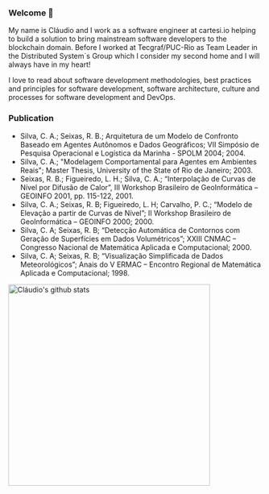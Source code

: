 ### Welcome 👋
My name is Cláudio and I work as a software engineer at cartesi.io helping to build a solution to bring mainstream software developers to the blockchain domain. Before I worked at Tecgraf/PUC-Rio as Team Leader in the Distributed System´s Group which I consider my second home and I will always have in my heart!

I love to read about software development methodologies, best practices and principles for software development, software architecture, culture and processes for software development and DevOps.

### Publication
- Silva, C. A.; Seixas, R. B.; Arquitetura de um Modelo de Confronto Baseado em Agentes Autônomos e Dados Geográficos; VII Simpósio de Pesquisa Operacional e Logística da Marinha - SPOLM 2004; 2004.
- Silva, C. A.; "Modelagem Comportamental para Agentes em Ambientes Reais"; Master Thesis, University of the State of Rio de Janeiro; 2003.
- Seixas, R. B.; Figueiredo, L. H.; Silva, C. A.; “Interpolação de Curvas de Nível por Difusão de Calor”, III Workshop Brasileiro de GeoInformática – GEOINFO 2001, pp. 115-122, 2001.
- Silva, C. A.; Seixas, R. B; Figueiredo, L. H; Carvalho, P. C.; “Modelo de Elevação a partir de Curvas de Nível”; II Workshop Brasileiro de GeoInformática – GEOINFO 2000; 2000.
- Silva, C. A; Seixas, R. B; “Detecção Automática de Contornos com Geração de Superfícies em Dados Volumétricos”; XXIII CNMAC – Congresso Nacional de Matemática Aplicada e Computacional; 2000.
- Silva, C. A; Seixas, R. B; “Visualização Simplificada de Dados Meteorológicos”; Anais do V ERMAC – Encontro Regional de Matemática Aplicada e Computacional; 1998.

<img align="center" width="400" src="https://github-readme-stats.vercel.app/api?username=claudioantonio&show_icons=true&theme=algolia&count_private=true" alt="Cláudio's github stats" />
